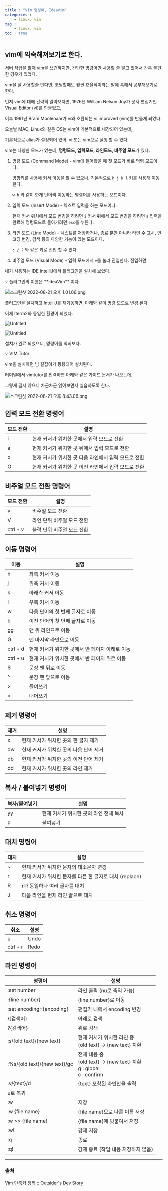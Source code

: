 ```yaml
---
title : "Vim 명령어, IdeaVim"
categories : 
    - linux, vim
tag :
    - linux, vim
toc : true
---
```


## vim에 익숙해져보기로 한다.

서버 작업을 할때 vim을 쓰긴하지만, 간단한 명령어만 사용할 줄 알고 있어서 간혹 불편한 경우가 있었다.

vim을 잘 사용할줄 안다면, 코딩할때도 훨씬 효율적이라는 말에 혹해서 공부해보기로 한다.

먼저 vim에 대해 간략히 알아보자면, 1976년 William Nelson Joy가 문서 편집기인 Visual Editor (vi)를 만들었고, 

이후 1991년 Bram Moolenaar가 vi와 호환되는 vi improved (vim)를 만들게 되었다.

오늘날 MAC, Linux와 같은 OS는 vim이 기본적으로 내장되어 있는데, 

기본적으로 alias가 설정되어 있어, vi 또는 vim으로 실행 할 수 있다.

vim는 다양한 모드가 있는데, **명령모드, 입력모드, 라인모드, 비주얼 모드**가 있다.

1. 명령 모드 (Command Mode) - vim에 들어왔을 때 첫 모드가 바로 명령 모드이다.
    
    방향키를 사용해 커서 이동을 할 수 있으나, 기본적으로 `h j k l` 키를 사용해 이동한다.
    
    `w b` 와 같이 한개 단어씩 이동하는 명령어를 사용하는 모드이다.
    
2. 입력 모드 (Insert Mode) - 텍스트 입력을 하는 모드이다. 
    
    현재 커서 위치에서 모드 변경을 하려면 `i` 커서 뒤에서 모드 변경을 하려면 `a` 입력을 완료해 명령모드로 돌아가려면 `esc`를 누른다.
    
3. 라인 모드 (Line Mode) - 텍스트를 저장하거나, 종료 뿐만 아니라 라인 수 표시, 인코딩 변경, 검색 등의 다양한 기능이 있는 모드이다. 
    
    `: / ?` 와 같은 키로 진입 할 수 있다.
    
4. 비주얼 모드 (Visual Mode) - 입력 모드에서 `v`를 눌러 진입한다.  진입하면 

내가 사용하는 IDE IntelliJ에서 플러그인을 설치해 보았다.

<aside>
💡 플러그인의 이름은 **IdeaVim** 이다.

</aside>

![스크린샷 2022-08-21 오후 1.01.06.png](/assets/images/study/TTL/2022-08-21/ideavim.png)

플러그인을 설치하고 IntelliJ를 재기동하면, 아래와 같이 명령 모드로 변경 된다.

이제 Iterm2와 동일한 환경이 되었다.

![Untitled](/assets/images/study/TTL/2022-08-21/intellij-vim.png)

![Untitled](/assets/images/study/TTL/2022-08-21/iterm-vim.png)

설치가 완료 되었으니, 명령어를 익혀보자.

<aside>
💡 VIM Tutor

</aside>

vim을 설치하면 빔 길잡이가 동봉되어 설치된다.

터미널에서 vimtutor를 입력하면 아래와 같은 가이드 문서가 나오는데,

그렇게 길지 않으니 차근차근 읽어보면서 실습하도록 한다.

![스크린샷 2022-08-21 오후 8.43.06.png](/assets/images/study/TTL/2022-08-21/vimtutor.png)

## 입력 모드 전환 명령어

| 모드 전환 | 설명 |
| --- | --- |
| i | 현재 커서가 위치한 곳에서 입력 모드로 전환 |
| a | 현재 커서가 위치한 곳 뒤에서 입력 모드로 전환 |
| o | 현재 커서가 위치한 곳 다음 라인에서 입력 모드로 전환 |
| O | 현재 커서가 위치한 곳 이전 라인에서 입력 모드로 전환 |

## 비주얼 모드 전환 명령어

| 모드 전환 | 설명 |
| --- | --- |
| v | 비주얼 모드 전환 |
| V | 라인 단위 비주얼 모드 전환 |
| ctrl + v | 블럭 단위 비주얼 모드 전환 |

## **이동 명령어**

| 이동 | 설명 |
| --- | --- |
| h | 좌측 커서 이동 |
| j | 위측 커서 이동 |
| k | 아래측 커서 이동 |
| l | 우측 커서 이동 |
| w | 다음 단어의 첫 번째 글자로 이동 |
| b | 이전 단어의 첫 번째 글자로 이동 |
| gg | 맨 위 라인으로 이동 |
| G | 맨 마지막 라인으로 이동 |
| ctrl + d | 현재 커서가 위치한 곳에서 반 페이지 아래로 이동 |
| ctrl + u | 현재 커서가 위치한 곳에서 반 페이지 위로 이동 |
| $ | 문장 맨 뒤로 이동 |
| ^ | 문장 맨 앞으로 이동 |
| > | 들여쓰기 |
| > | 내어쓰기 |

## 제거 명령어

| 제거 | 설명 |
| --- | --- |
| x | 현재 커서가 위치한 곳의 한 글자 제거 |
| dw | 현재 커서가 위치한 곳의 다음 단어 제거 |
| db | 현재 커서가 위치한 곳의 이전 단어 제거 |
| dd | 현재 커서가 위치한 곳의 라인 제거 |

## 복사 / 붙여넣기 명령어

| 복사/붙여넣기 | 설명 |
| --- | --- |
| yy | 현재 커서가 위치한 곳의 라인 전체 복사 |
| p | 붙여넣기 |

## **대치 명령어**

| 대치 | 설명 |
| --- | --- |
| ~ | 현재 커서가 위치한 문자의 대소문자 변경 |
| r | 현재 커서가 위치한 문자를 다른 한 글자로 대치 (replace) |
| R | r과 동일하나 여러 글자를 대치 |
| J | 다음 라인을 현재 라인 끝으로 대치 |

## **취소 명령어**

| 취소 | 설명 |
| --- | --- |
| u | Undo |
| ctrl + r | Redo |

## 라인 명령어

| 명령어 | 설명 |
| --- | --- |
| :set number | 라인 출력 (nu로 축약 가능) |
| :{line number} | {line number}로 이동 |
| :set encoding={encoding} | 편집기 내에서 encoding 변경 |
| /{검색어} | 아래로 검색 |
| ?{검색어} | 위로 검색 |
| :s/{old text}/{new text} | 현재 커서가 위치한 라인 중 <br> {old text} → {new text} 치환 |
| :%s/{old text}/{new text}/gc | 전체 내용 중 <br> {old text} → {new text} 치환 <br> g : global <br> c : confirm |
| :v/{text}/d | {text} 포함된 라인만을 출력
u로 복귀 |
| :w | 저장 |
| :w {file name} | {file name}으로 다른 이름 저장 |
| :w >> {file name} | {file name}에 덧붙여서 저장 |
| :w! | 강제 저장 |
| :q | 종료 |
| :q! | 강제 종료 (작업 내용 저장하지 않음) |

---

### 출처

[Vim 단축키 정리 :: Outsider's Dev Story](https://www.notion.so/Vim-Outsider-s-Dev-Story-4ccaa4db351f46c288cd9554d7c6a11f)